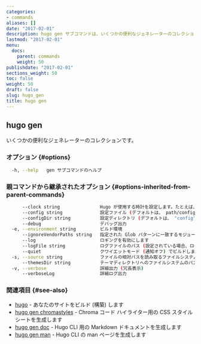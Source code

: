 ```yaml
---
categories:
- commands
aliases: []
date: "2017-02-01"
description: hugo gen サブコマンドは、いくつかの便利なジェネレーターのコレクションです。
lastmod: "2017-02-01"
menu:
  docs:
    parent: commands
    weight: 50
publishdate: "2017-02-01"
sections_weight: 50
toc: false
weight: 50
draft: false
slug: hugo_gen
title: hugo gen
---
```

## hugo gen

いくつかの便利なジェネレーターのコレクションです。

### オプション {#options}

```bash
  -h, --help   gen サブコマンドのヘルプ
```

### 親コマンドから継承されたオプション {#options-inherited-from-parent-commands}

```bash
      --clock string               Hugo が使用する時計を設定します。たとえば、 --clock 2021-11-06T22:30:00.00+09:00
      --config string              設定ファイル (デフォルトは、 path/config.yaml|json|toml)
      --configDir string           設定ディレクトリ (デフォルトは、 "config")
      --debug                      デバッグ出力
  -e, --environment string         ビルド環境
      --ignoreVendorPaths string   指定された Glob パターンに一致するモジュールパスの _vendor を無視します
      --log                        ロギングを有効にします
      --logFile string             ログファイルのパス (設定されている場合、ログが自動的に有効になります)
      --quiet                      クワイエットモード (通知オフ) でビルドします
  -s, --source string              ファイルの相対パスを読み取るファイルシステムのパス
      --themesDir string           テーマディレクトリへのファイルシステムのパス
  -v, --verbose                    詳細出力 (冗長表示)
      --verboseLog                 詳細ログ出力
```

### 関連項目 {#see-also}

* [hugo](/commands/hugo/)	 - あなたのサイトをビルド (構築) します
* [hugo gen chromastyles](/commands/hugo_gen_chromastyles/)	 - Chroma コード ハイライター用の CSS スタイルシートを生成します
* [hugo gen doc](/commands/hugo_gen_doc/)	 - Hugo CLI 用の Markdown ドキュメントを生成します
* [hugo gen man](/commands/hugo_gen_man/)	 - Hugo CLI の man ページを生成します

